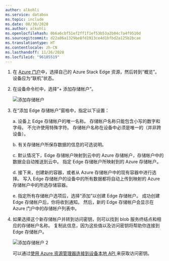 ```yaml
---
author: alkohli
ms.service: databox
ms.topic: include
ms.date: 08/30/2020
ms.author: alkohli
ms.openlocfilehash: 0b6a6cbf51ef2ff1f1ef53b53a2b84c7a4f9510d
ms.sourcegitcommit: d22a86a1329be8fd1913ce4d1bfbd2a125b2bcae
ms.translationtype: HT
ms.contentlocale: zh-CN
ms.lasthandoff: 11/26/2020
ms.locfileid: "96185519"
---
```

1. 在 [Azure 门户](https://portal.azure.com/)中，选择自己的 Azure Stack Edge 资源，然后转到“概览”。  设备应为“联机”状态。

2. 在设备命令栏中，选择“+ 添加存储帐户”。 

   ![添加存储帐户](media/azure-stack-edge-gateway-add-storage-account/add-storage-account-1.png)

3. 在“添加 Edge 存储帐户”窗格中，指定以下设置：

    a. 设备上 Edge 存储帐户的唯一名称。 存储帐户名称只能包含小写的数字和字母。 不允许使用特殊字符。 存储帐户名称在设备中必须是唯一的（并非跨设备）。

    b. 有关存储帐户所保存数据的信息的可选说明。  
    
    c. 默认情况下，Edge 存储帐户映射到云中的 Azure 存储帐户，存储帐户中的数据会自动推送到云中。 指定 Edge 存储帐户所映射到的 Azure 存储帐户。  

    d. 接下来，创建新的容器，或者从 Azure 存储帐户中的现有容器中进行选择。 写入 Edge 存储帐户的设备中的所有数据都将自动上传到映射的 Azure 存储帐户中的所选存储容器。

    <!--![Add a storage account](media/azure-stack-edge-gateway-add-storage-account/add-storage-account-2.png)-->

    e. 指定所有存储帐户选项后，选择“添加”以创建 Edge 存储帐户。 成功创建 Edge 存储帐户后，你将收到通知。 然后，新的 Edge 存储帐户会显示在 Azure 门户中的存储帐户列表中。 

    
4. 如果选择这个新存储帐户并转到访问密钥，则可以找到 blob 服务终结点和相应的存储帐户名称。 复制此信息，因为这些值以及访问密钥将帮助你连接到 Edge 存储帐户。

    ![添加存储帐户 2](media/azure-stack-edge-gateway-add-storage-account/add-storage-account-4.png)

    可以通过[使用 Azure 资源管理器连接到设备本地 API ](../articles/databox-online/azure-stack-edge-j-series-connect-resource-manager.md)来获取访问密钥。 
